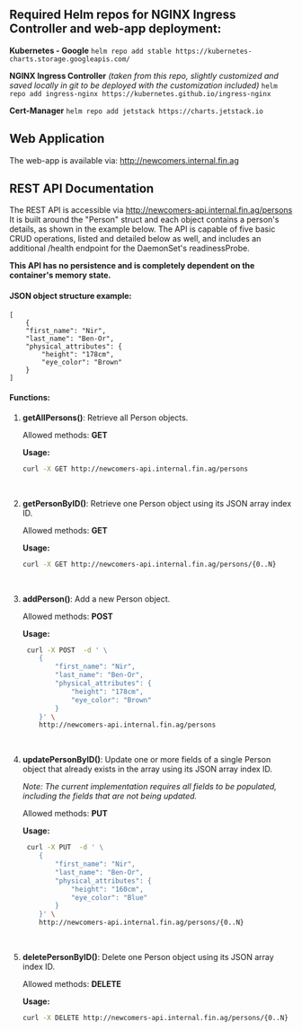 
## Required Helm repos for NGINX Ingress Controller and web-app deployment:

**Kubernetes - Google**
```helm repo add stable https://kubernetes-charts.storage.googleapis.com/```

**NGINX Ingress Controller** *(taken from this repo, slightly customized and saved locally in git to be deployed with the customization included)*
```helm repo add ingress-nginx https://kubernetes.github.io/ingress-nginx```

**Cert-Manager**
```helm repo add jetstack https://charts.jetstack.io```

## Web Application
The web-app is available via: http://newcomers.internal.fin.ag


## REST API Documentation

The REST API is accessible via http://newcomers-api.internal.fin.ag/persons
It is built around the "Person" struct and each object contains a person's details, as shown in the example below.
The API is capable of five basic CRUD operations, listed and detailed below as well, and includes an additional /health endpoint for the DaemonSet's readinessProbe.

**This API has no persistence and is completely dependent on the container's memory state.**

#### JSON object structure example:
```
[
	{
	"first_name": "Nir",
	"last_name": "Ben-Or",
	"physical_attributes": {
		"height": "178cm",
		"eye_color": "Brown"
	}
]
```

#### Functions:
1.	**getAllPersons()**: Retrieve all Person objects.

	Allowed methods: **GET**

	**Usage:**
	```bash
	curl -X GET http://newcomers-api.internal.fin.ag/persons 
	```
<br>

2.	**getPersonByID()**: Retrieve one Person object using its JSON array index ID.

	Allowed methods: **GET**

	**Usage:**
	```bash
	curl -X GET http://newcomers-api.internal.fin.ag/persons/{0..N} 
	```
<br>

3.	**addPerson()**: Add a new Person object.

	Allowed methods: **POST**
	
	**Usage:**
	```bash
	 curl -X POST  -d ' \
        {
            "first_name": "Nir",
            "last_name": "Ben-Or",
            "physical_attributes": {
                "height": "178cm",
                "eye_color": "Brown"
            }
        }' \
        http://newcomers-api.internal.fin.ag/persons
	```
<br>
	
4.	**updatePersonByID()**: Update one or more fields of a single Person object that already exists in the array using its JSON array index ID.

	*Note: The current implementation requires all fields to be populated, including the fields that are not being updated.*
	
	Allowed methods: **PUT**
	
	**Usage:**
	```bash
	 curl -X PUT  -d ' \
        {
            "first_name": "Nir",
            "last_name": "Ben-Or",
            "physical_attributes": {
                "height": "160cm",
                "eye_color": "Blue"
            }
        }' \
        http://newcomers-api.internal.fin.ag/persons/{0..N}
	```
<br>

5.	**deletePersonByID()**: Delete one Person object using its JSON array index ID.

	Allowed methods: **DELETE**

	**Usage:**
	```bash
	curl -X DELETE http://newcomers-api.internal.fin.ag/persons/{0..N} 
	```
	
